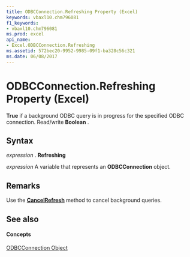 ```yaml
---
title: ODBCConnection.Refreshing Property (Excel)
keywords: vbaxl10.chm796081
f1_keywords:
- vbaxl10.chm796081
ms.prod: excel
api_name:
- Excel.ODBCConnection.Refreshing
ms.assetid: 572bec20-9952-9985-09f1-ba328c56c321
ms.date: 06/08/2017
---
```



# ODBCConnection.Refreshing Property (Excel)

 **True** if a background ODBC query is in progress for the specified ODBC connection. Read/write **Boolean** .


## Syntax

 _expression_ . **Refreshing**

 _expression_ A variable that represents an **ODBCConnection** object.


## Remarks

Use the  **[CancelRefresh](Excel.ODBCConnection.CancelRefresh.md)** method to cancel background queries.


## See also


#### Concepts


[ODBCConnection Object](Excel.ODBCConnection.md)

